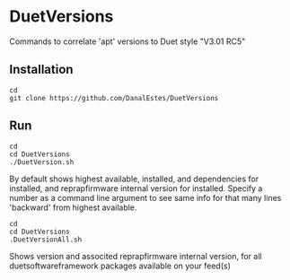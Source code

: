 # DuetVersions
Commands to correlate 'apt' versions to Duet style "V3.01 RC5"

## Installation
    cd
    git clone https://github.com/DanalEstes/DuetVersions

## Run
    cd
    cd DuetVersions
    ./DuetVersion.sh

By default shows highest available, installed, and dependencies for installed, and reprapfirmware internal version for installed. Specify a number as a command line argument to see same info for that many lines 'backward' from highest available.

    cd
    cd DuetVersions
    .DuetVersionAll.sh

Shows version and associted reprapfirmware internal version, for all duetsoftwareframework packages available on your feed(s)
